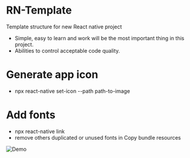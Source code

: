 # RN-Template

Template structure for new React native project

- Simple, easy to learn and work will be the most important thing in this project.
- Abilities to control acceptable code quality.

# Generate app icon

- npx react-native set-icon --path path-to-image

# Add fonts

- npx react-native link
- remove others duplicated or unused fonts in Copy bundle resources

![Demo](./gifs/Screen_Demo.gif)
